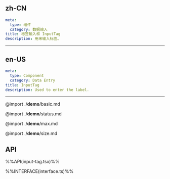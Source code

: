 ## zh-CN
```yaml
meta:
  type: 组件
  category: 数据输入
title: 标签输入框 InputTag
description: 用来输入标签。
```
---
## en-US
```yaml
meta:
  type: Component
  category: Data Entry
title: InputTag
description: Used to enter the label.
```
---

@import ./__demo__/basic.md

@import ./__demo__/status.md

@import ./__demo__/max.md

@import ./__demo__/size.md

## API

%%API(input-tag.tsx)%%

%%INTERFACE(interface.ts)%%
